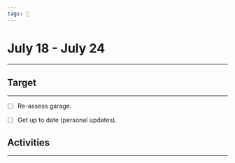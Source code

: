 ```yaml
---
tags: 📆
---
```


# July 18 - July 24
---


## Target
---

- [ ] Re-assess garage.
- [ ] Get up to date (personal updates).


## Activities
---

